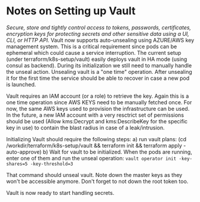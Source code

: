 # Notes on Setting up Vault

_Secure, store and tightly control access to tokens, passwords, certificates, encryption keys for protecting secrets and other sensitive data using a UI, CLI, or HTTP API._
Vault now supports auto-unsealing using AZURE/AWS key management system. This is a critical requirement since pods can be ephemeral which could cause a service interruption.  The current setup (under terraform/k8s-setup/vault) easily deploys vault in HA mode (using consul as backend). During its initialization we still need to manually handle the unseal action. Unsealing vault is a "one time" operation. After unsealing it for the first time the service should be able to recover in case a new pod is launched.

Vault requires an IAM account (or a role) to retrieve the key. Again this is a one time operation since AWS KEYS need to be manually fetched once. For now, the same AWS keys used to provision the infrastructure can be used. In the future, a new IAM account with a very resctrict set of permissions should be used (Allow kms:Decrypt and kms:DescribeKey for the specific key in use) to contain the blast radius in case of a leak/intrusion.

Initializing Vault should require the following steps:
a) run vault plans: (cd /workdir/terraform/k8s-setup/vault && terraform init && terraform apply -auto-approve)
b) Wait for vault to be initialized. When the pods are running, enter one of them and run the unseal operation:
`vault operator init -key-shares=5 -key-threshold=3`

That command should unseal vault. Note down the master keys as they won't be accessible anymore. Don't forget to not down the root token too.

Vault is now ready to start handling secrets.
